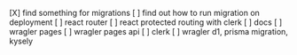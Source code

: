 [X] find something for migrations
[ ] find out how to run migration on deployment
[ ] react router
[ ] react protected routing with clerk
[ ] docs
  [ ] wragler pages
  [ ] wragler pages api
  [ ] clerk
  [ ] wragler d1, prisma migration, kysely
